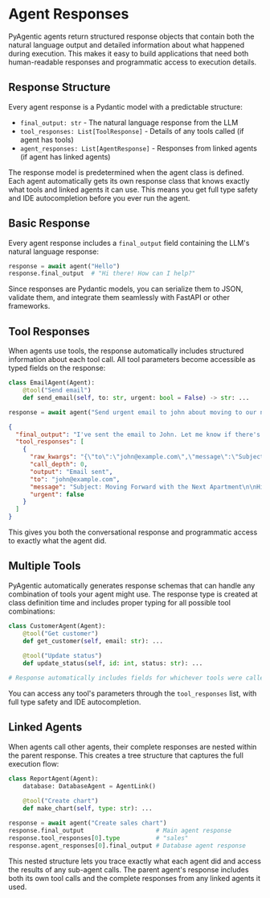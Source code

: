 # Agent Responses

PyAgentic agents return structured response objects that contain both the natural language output and detailed information about what happened during execution. This makes it easy to build applications that need both human-readable responses and programmatic access to execution details.

## Response Structure

Every agent response is a Pydantic model with a predictable structure:

- `final_output: str` - The natural language response from the LLM
- `tool_responses: List[ToolResponse]` - Details of any tools called (if agent has tools)
- `agent_responses: List[AgentResponse]` - Responses from linked agents (if agent has linked agents)

The response model is predetermined when the agent class is defined. Each agent automatically gets its own response class that knows exactly what tools and linked agents it can use. This means you get full type safety and IDE autocompletion before you ever run the agent.

## Basic Response

Every agent response includes a `final_output` field containing the LLM's natural language response:

```python
response = await agent("Hello")
response.final_output  # "Hi there! How can I help?"
```

Since responses are Pydantic models, you can serialize them to JSON, validate them, and integrate them seamlessly with FastAPI or other frameworks.

## Tool Responses

When agents use tools, the response automatically includes structured information about each tool call. All tool parameters become accessible as typed fields on the response:

```python
class EmailAgent(Agent):
    @tool("Send email")
    def send_email(self, to: str, urgent: bool = False) -> str: ...

response = await agent("Send urgent email to john about moving to our next apartment")
```

```json
{
  "final_output": "I've sent the email to John. Let me know if there's anything else you need!",
  "tool_responses": [
    {
      "raw_kwargs": "{\"to\":\"john@example.com\",\"message\":\"Subject: Moving Forward with the Next Apartment\\n\\nHi John,\\n\\nI hope this message finds you well. I wanted to discuss our plans for moving to the next apartment. Please let me know when would be a good time for us to chat or meet to go over the specifics.\\n\\nLooking forward to hearing from you soon.\\n\\nBest,\\n[Your Name]\",\"urgent\":false}",
      "call_depth": 0,
      "output": "Email sent",
      "to": "john@example.com",
      "message": "Subject: Moving Forward with the Next Apartment\n\nHi John,\n\nI hope this message finds you well. I wanted to discuss our plans for moving to the next apartment. Please let me know when would be a good time for us to chat or meet to go over the specifics.\n\nLooking forward to hearing from you soon.\n\nBest,\n[Your Name]",
      "urgent": false
    }
  ]
}
```

This gives you both the conversational response and programmatic access to exactly what the agent did.

## Multiple Tools

PyAgentic automatically generates response schemas that can handle any combination of tools your agent might use. The response type is created at class definition time and includes proper typing for all possible tool combinations:

```python
class CustomerAgent(Agent):
    @tool("Get customer")
    def get_customer(self, email: str): ...
    
    @tool("Update status") 
    def update_status(self, id: int, status: str): ...

# Response automatically includes fields for whichever tools were called
```

You can access any tool's parameters through the `tool_responses` list, with full type safety and IDE autocompletion.

## Linked Agents

When agents call other agents, their complete responses are nested within the parent response. This creates a tree structure that captures the full execution flow:

```python
class ReportAgent(Agent):
    database: DatabaseAgent = AgentLink()
    
    @tool("Create chart")
    def make_chart(self, type: str): ...

response = await agent("Create sales chart")
response.final_output                    # Main agent response
response.tool_responses[0].type          # "sales"
response.agent_responses[0].final_output # Database agent response
```

This nested structure lets you trace exactly what each agent did and access the results of any sub-agent calls. The parent agent's response includes both its own tool calls and the complete responses from any linked agents it used.
